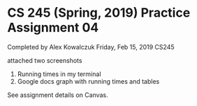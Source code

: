 # CS 245 (Spring, 2019) Practice Assignment 04
Completed by Alex Kowalczuk
Friday, Feb 15, 2019
CS245

attached two screenshots 
1. Running times in my terminal
2. Google docs graph with running times and tables

See assignment details on Canvas.
